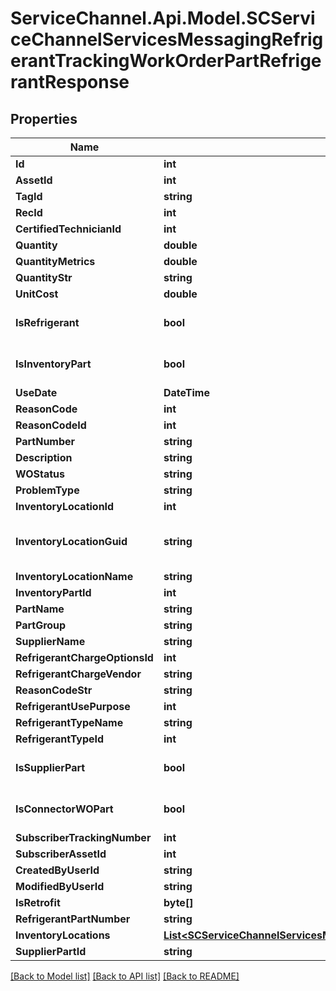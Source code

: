 # ServiceChannel.Api.Model.SCServiceChannelServicesMessagingRefrigerantTrackingWorkOrderPartRefrigerantResponse

## Properties

Name | Type | Description | Notes
------------ | ------------- | ------------- | -------------
**Id** | **int** |  | [optional] 
**AssetId** | **int** |  | [optional] 
**TagId** | **string** |  | [optional] 
**RecId** | **int** |  | [optional] 
**CertifiedTechnicianId** | **int** |  | [optional] 
**Quantity** | **double** |  | [optional] 
**QuantityMetrics** | **double** |  | [optional] 
**QuantityStr** | **string** |  | [optional] 
**UnitCost** | **double** |  | [optional] 
**IsRefrigerant** | **bool** |  | [optional] [default to false]
**IsInventoryPart** | **bool** |  | [optional] [default to false]
**UseDate** | **DateTime** |  | [optional] 
**ReasonCode** | **int** |  | [optional] 
**ReasonCodeId** | **int** |  | [optional] 
**PartNumber** | **string** |  | [optional] 
**Description** | **string** |  | [optional] 
**WOStatus** | **string** |  | [optional] 
**ProblemType** | **string** |  | [optional] 
**InventoryLocationId** | **int** |  | [optional] 
**InventoryLocationGuid** | **string** | GUID of inventory part location | [optional] 
**InventoryLocationName** | **string** |  | [optional] 
**InventoryPartId** | **int** |  | [optional] 
**PartName** | **string** |  | [optional] 
**PartGroup** | **string** |  | [optional] 
**SupplierName** | **string** |  | [optional] 
**RefrigerantChargeOptionsId** | **int** |  | [optional] 
**RefrigerantChargeVendor** | **string** |  | [optional] 
**ReasonCodeStr** | **string** |  | [optional] 
**RefrigerantUsePurpose** | **int** |  | [optional] 
**RefrigerantTypeName** | **string** |  | [optional] 
**RefrigerantTypeId** | **int** |  | [optional] 
**IsSupplierPart** | **bool** |  | [optional] [default to false]
**IsConnectorWOPart** | **bool** |  | [optional] [default to false]
**SubscriberTrackingNumber** | **int** |  | [optional] 
**SubscriberAssetId** | **int** |  | [optional] 
**CreatedByUserId** | **string** |  | [optional] 
**ModifiedByUserId** | **string** |  | [optional] 
**IsRetrofit** | **byte[]** |  | [optional] 
**RefrigerantPartNumber** | **string** |  | [optional] 
**InventoryLocations** | [**List&lt;SCServiceChannelServicesMessagingInventoryInventoryLocation&gt;**](SCServiceChannelServicesMessagingInventoryInventoryLocation.md) |  | [optional] 
**SupplierPartId** | **string** |  | [optional] 

[[Back to Model list]](../README.md#documentation-for-models) [[Back to API list]](../README.md#documentation-for-api-endpoints) [[Back to README]](../README.md)

